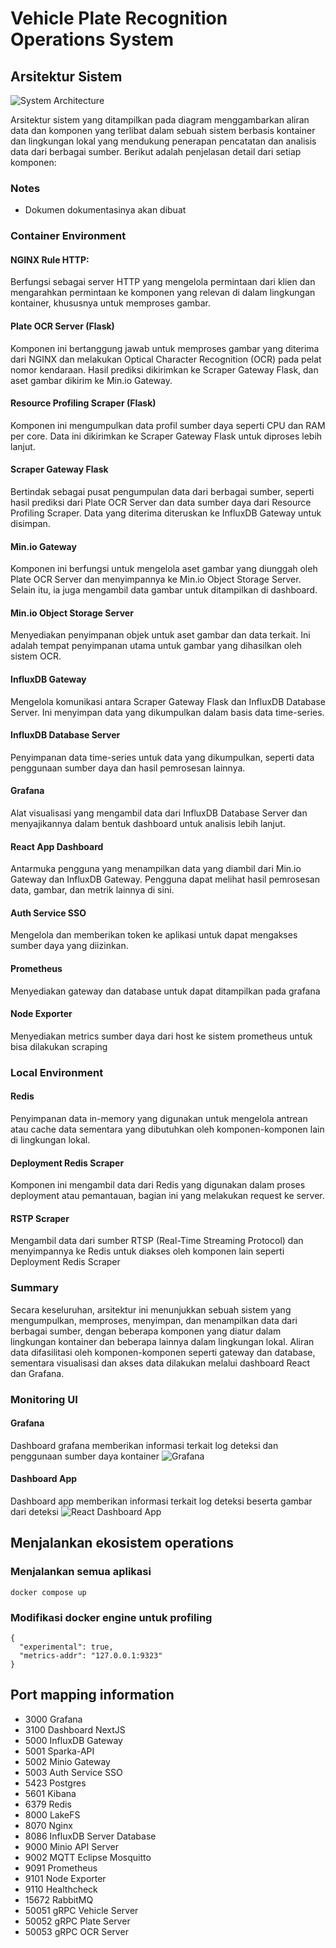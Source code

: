 # Vehicle Plate Recognition Operations System 
## Arsitektur Sistem

![System Architecture](https://github.com/user-attachments/assets/2e22a3c2-cde5-4f5b-9c35-2e1e11286a25)

Arsitektur sistem yang ditampilkan pada diagram menggambarkan aliran data dan komponen yang terlibat dalam sebuah sistem berbasis kontainer dan lingkungan lokal yang mendukung penerapan pencatatan dan analisis data dari berbagai sumber. Berikut adalah penjelasan detail dari setiap komponen:

### Notes
- Dokumen dokumentasinya akan dibuat

### Container Environment

#### NGINX Rule HTTP:
Berfungsi sebagai server HTTP yang mengelola permintaan dari klien dan mengarahkan permintaan ke komponen yang relevan di dalam lingkungan kontainer, khususnya untuk memproses gambar.

#### Plate OCR Server (Flask)
Komponen ini bertanggung jawab untuk memproses gambar yang diterima dari NGINX dan melakukan Optical Character Recognition (OCR) pada pelat nomor kendaraan. Hasil prediksi dikirimkan ke Scraper Gateway Flask, dan aset gambar dikirim ke Min.io Gateway.

#### Resource Profiling Scraper (Flask)
Komponen ini mengumpulkan data profil sumber daya seperti CPU dan RAM per core. Data ini dikirimkan ke Scraper Gateway Flask untuk diproses lebih lanjut.

#### Scraper Gateway Flask
Bertindak sebagai pusat pengumpulan data dari berbagai sumber, seperti hasil prediksi dari Plate OCR Server dan data sumber daya dari Resource Profiling Scraper. Data yang diterima diteruskan ke InfluxDB Gateway untuk disimpan.

#### Min.io Gateway
Komponen ini berfungsi untuk mengelola aset gambar yang diunggah oleh Plate OCR Server dan menyimpannya ke Min.io Object Storage Server. Selain itu, ia juga mengambil data gambar untuk ditampilkan di dashboard.

#### Min.io Object Storage Server
Menyediakan penyimpanan objek untuk aset gambar dan data terkait. Ini adalah tempat penyimpanan utama untuk gambar yang dihasilkan oleh sistem OCR.

#### InfluxDB Gateway
Mengelola komunikasi antara Scraper Gateway Flask dan InfluxDB Database Server. Ini menyimpan data yang dikumpulkan dalam basis data time-series.

#### InfluxDB Database Server
Penyimpanan data time-series untuk data yang dikumpulkan, seperti data penggunaan sumber daya dan hasil pemrosesan lainnya.

#### Grafana
Alat visualisasi yang mengambil data dari InfluxDB Database Server dan menyajikannya dalam bentuk dashboard untuk analisis lebih lanjut.

#### React App Dashboard
Antarmuka pengguna yang menampilkan data yang diambil dari Min.io Gateway dan InfluxDB Gateway. Pengguna dapat melihat hasil pemrosesan data, gambar, dan metrik lainnya di sini.

#### Auth Service SSO
Mengelola dan memberikan token ke aplikasi untuk dapat mengakses sumber daya yang diizinkan.

#### Prometheus
Menyediakan gateway dan database untuk dapat ditampilkan pada grafana

#### Node Exporter
Menyediakan metrics sumber daya dari host ke sistem prometheus untuk bisa dilakukan scraping

### Local Environment
#### Redis
Penyimpanan data in-memory yang digunakan untuk mengelola antrean atau cache data sementara yang dibutuhkan oleh komponen-komponen lain di lingkungan lokal.

#### Deployment Redis Scraper

Komponen ini mengambil data dari Redis yang digunakan dalam proses deployment atau pemantauan, bagian ini yang melakukan request ke server.

#### RSTP Scraper
Mengambil data dari sumber RTSP (Real-Time Streaming Protocol) dan menyimpannya ke Redis untuk diakses oleh komponen lain seperti Deployment Redis Scraper

### Summary 
Secara keseluruhan, arsitektur ini menunjukkan sebuah sistem yang mengumpulkan, memproses, menyimpan, dan menampilkan data dari berbagai sumber, dengan beberapa komponen yang diatur dalam lingkungan kontainer dan beberapa lainnya dalam lingkungan lokal. Aliran data difasilitasi oleh komponen-komponen seperti gateway dan database, sementara visualisasi dan akses data dilakukan melalui dashboard React dan Grafana.

### Monitoring UI 

#### Grafana
Dashboard grafana memberikan informasi terkait log deteksi dan penggunaan sumber daya kontainer
![Grafana](https://github.com/user-attachments/assets/6d198fa8-c46c-4fff-ba56-b2670fa62b21)

#### Dashboard App
Dashboard app memberikan informasi terkait log deteksi beserta gambar dari deteksi
![React Dashboard App](https://github.com/user-attachments/assets/c1c9a5da-ba73-4476-b173-7f4dd6dc6baf)

## Menjalankan ekosistem operations
### Menjalankan semua aplikasi
```
docker compose up
```
### Modifikasi docker engine untuk profiling
```
{
  "experimental": true,
  "metrics-addr": "127.0.0.1:9323"
}
```
## Port mapping information

- 3000 Grafana
- 3100 Dashboard NextJS
- 5000 InfluxDB Gateway
- 5001 Sparka-API
- 5002 Minio Gateway
- 5003 Auth Service SSO
- 5423 Postgres
- 5601 Kibana
- 6379 Redis
- 8000 LakeFS
- 8070 Nginx
- 8086 InfluxDB Server Database
- 9000 Minio API Server
- 9002 MQTT Eclipse Mosquitto
- 9091 Prometheus
- 9101 Node Exporter
- 9110 Healthcheck
- 15672 RabbitMQ
- 50051 gRPC Vehicle Server
- 50052 gRPC Plate Server
- 50053 gRPC OCR Server
